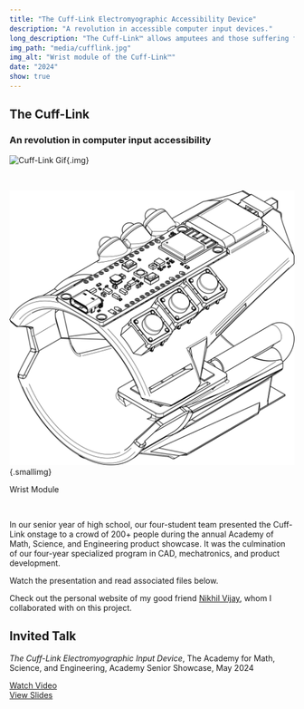 ```yaml
---
title: "The Cuff-Link Electromyographic Accessibility Device"
description: "A revolution in accessible computer input devices."
long_description: "The Cuff-Link™ allows amputees and those suffering from nerve damage to control a computer using nothing but the muscles in their arm. A similar design cost Meta $500 million. It cost us $150."
img_path: "media/cufflink.jpg"
img_alt: "Wrist module of the Cuff-Link™"
date: "2024"
show: true
---
```


## The Cuff-Link

### An revolution in computer input accessibility

![Cuff-Link Gif](media/lowres_cufflinkgif.gif){.img}

<br>

![Cuff-Link Line Art](media/New_CuffLink_Drawing_v3_New_CuffLink.png){.smallimg}

<span class="centerelement">Wrist Module</span>

<br>

In our senior year of high school, our four-student team presented the Cuff-Link onstage to a crowd of 200+ people during the annual Academy of Math, Science, and Engineering product showcase. It was the culmination of our four-year specialized program in CAD, mechatronics, and product development.

<span class="space">Watch the presentation and read associated files below.</span>

Check out the personal website of my good friend [Nikhil Vijay](https://nkve.dev/index.html), whom I collaborated with on this project.

## Invited Talk

<div class="bg-cream-dark-accent border-4 border-black px-3 py-2">

_The Cuff-Link Electromyographic Input Device_, The Academy for Math, Science, and Engineering, Academy Senior Showcase, May 2024

<a href="https://drive.google.com/file/d/1SJNabj0U9kuphewD90xxaf7NGrvliWLt/view" target="_blank"><div class="bg-black ml-0 px-2 py-1 text-l text-white inline-block"><i class="fa-solid fa-video fa-vertalign"></i> Watch Video</div></a> <a href="https://willcforte.com/pdf/Blue Team - Cuff-Link Final Presentation (Milestone #6).pdf" target="_blank"><div class="bg-black ml-0 px-2 py-1 text-l text-white inline-block"><i class="fa-solid fa-chalkboard fa-vertalign"></i> View Slides</div></a>

</div>
